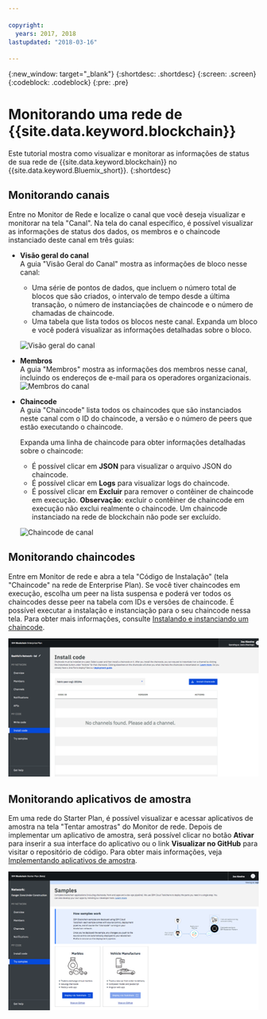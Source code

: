 ```yaml
---

copyright:
  years: 2017, 2018
lastupdated: "2018-03-16"

---
```


{:new_window: target="_blank"}
{:shortdesc: .shortdesc}
{:screen: .screen}
{:codeblock: .codeblock}
{:pre: .pre}

# Monitorando uma rede de {{site.data.keyword.blockchain}}

Este tutorial mostra como visualizar e monitorar as informações de status de sua rede de {{site.data.keyword.blockchain}} no {{site.data.keyword.Bluemix_short}}.
{:shortdesc}


## Monitorando canais

Entre no Monitor de Rede e localize o canal que você deseja visualizar e monitorar na tela "Canal".  Na tela do canal específico, é possível visualizar as informações de status dos dados, os membros e o chaincode instanciado deste canal em três guias:

* **Visão geral do canal**  
  A guia "Visão Geral do Canal" mostra as informações de bloco nesse canal:
    * Uma série de pontos de dados, que incluem o número total de blocos que são criados, o intervalo de tempo desde a última transação, o número de instanciações de chaincode e o número de chamadas de chaincode.
    * Uma tabela que lista todos os blocos neste canal. Expanda um bloco e você poderá visualizar as informações detalhadas sobre o bloco.  

  ![Visão geral do canal](../images/channel_overview_detail.png "Visão geral do canal")  

* **Membros**  
  A guia "Membros" mostra as informações dos membros nesse canal, incluindo os endereços de e-mail para os operadores organizacionais.
  ![Membros do canal](../images/channel_members.png "Membros do canal")  

* **Chaincode**  
  A guia "Chaincode" lista todos os chaincodes que são instanciados neste canal com o ID do chaincode, a versão e o número de peers que estão executando o chaincode.   

  Expanda uma linha de chaincode para obter informações detalhadas sobre o chaincode:  
    * É possível clicar em **JSON** para visualizar o arquivo JSON do chaincode.
    * É possível clicar em **Logs** para visualizar logs do chaincode.
    * É possível clicar em **Excluir** para remover o contêiner de chaincode em execução.
    **Observação**: excluir o contêiner de chaincode em execução não exclui realmente o chaincode. Um chaincode instanciado na rede de blockchain não pode ser excluído.

  ![Chaincode de canal](../images/channel_chaincode.png "Chaincode de canal")


## Monitorando chaincodes

Entre em Monitor de rede e abra a tela "Código de Instalação" (tela "Chaincode" na rede de Enterprise Plan). Se você tiver chaincodes em execução, escolha um peer na lista suspensa e poderá ver todos os chaincodes desse peer na tabela com IDs e versões de chaincode. É possível executar a instalação e instanciação para o seu chaincode nessa tela. Para obter mais informações, consulte [Instalando e instanciando um chaincode](install_instantiate_chaincode.html).

  ![Chaincode](../images/chaincode_install_overview.png "Chaincode")


## Monitorando aplicativos de amostra

Em uma rede do Starter Plan, é possível visualizar e acessar aplicativos de amostra na tela "Tentar amostras" do Monitor de rede. Depois de implementar um aplicativo de amostra, será possível clicar no botão **Ativar** para inserir a sua interface do aplicativo ou o link **Visualizar no GitHub** para visitar o repositório de código. Para obter mais informações, veja [Implementando aplicativos de amostra](prebuilt_samples.html).

  ![Aplicativos de amostra](../images/sampleappflow0.png "Aplicativos de amostra")
